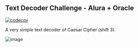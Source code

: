 ## Text Decoder Challenge - Alura + Oracle
[![codecov](https://codecov.io/gh/peppermintbird/alura-one-challenge-text-decoder/graph/badge.svg?token=U1JFF28DUH)](https://codecov.io/gh/peppermintbird/alura-one-challenge-text-decoder)

A very simple text decoder of Caesar Cipher (shift 3).

![image](https://github.com/peppermintbird/alura-one-challenge-text-decoder/assets/148541376/655266a2-b5ba-4c9f-9b06-637c5d757eb5)

